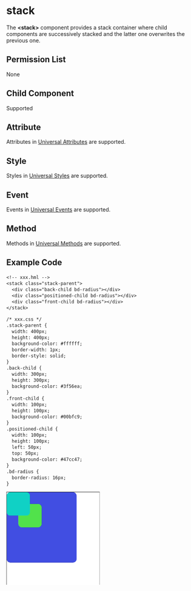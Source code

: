 # stack<a name="EN-US_TOPIC_0000001127125064"></a>

The  **<stack\>**  component provides a stack container where child components are successively stacked and the latter one overwrites the previous one.

## Permission List<a name="section11257113618419"></a>

None

## Child Component<a name="s2936fc34a22b44aa8389d1ec3de8fa61"></a>

Supported

## Attribute<a name="s7207d4d586504fa3be62558273017fbe"></a>

Attributes in  [Universal Attributes](js-components-common-attributes.md)  are supported.

## Style<a name="section1774719169253"></a>

Styles in  [Universal Styles](js-components-common-styles.md)  are supported.

## Event<a name="section1948143416285"></a>

Events in  [Universal Events](js-components-common-events.md)  are supported.

## Method<a name="section2279124532420"></a>

Methods in  [Universal Methods](js-components-common-methods.md)  are supported.

## Example Code<a name="section18137649112711"></a>

```
<!-- xxx.hml -->
<stack class="stack-parent">
  <div class="back-child bd-radius"></div>
  <div class="positioned-child bd-radius"></div>
  <div class="front-child bd-radius"></div>
</stack>
```

```
/* xxx.css */
.stack-parent {
  width: 400px;
  height: 400px;
  background-color: #ffffff;
  border-width: 1px;
  border-style: solid;
}
.back-child {
  width: 300px;
  height: 300px;
  background-color: #3f56ea;
}
.front-child {
  width: 100px;
  height: 100px;
  background-color: #00bfc9;
}
.positioned-child {
  width: 100px;
  height: 100px;
  left: 50px;
  top: 50px;
  background-color: #47cc47;
}
.bd-radius {
  border-radius: 16px;
}
```

![](figures/en-us_image_0000001127284958.png)

